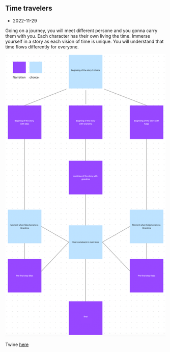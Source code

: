 ## Time travelers

- 2022-11-29

Going on a journey, you will meet different persone and you gonna carry them with you. Each character has their own living the time. Immerse yourself in a story as each vision of time is unique. You will understand that time flows differently for everyone.

![Boat shedule](images/structure.png)

Twine [here](https://github.com/MariiaGulkova/head-md-time-in-time-out/tree/main/Prototypes/twine)